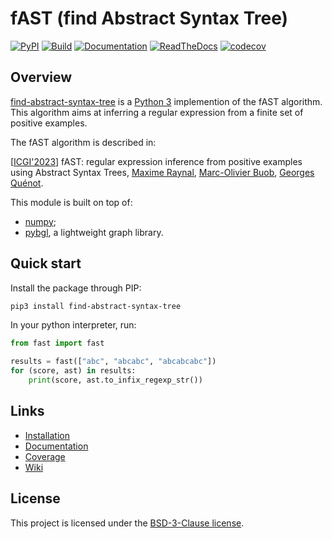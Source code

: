 # fAST (find Abstract Syntax Tree)

[![PyPI](https://img.shields.io/pypi/v/find_abstract_syntax_tree.svg)](https://pypi.python.org/pypi/find-abstract-syntax-tree)
[![Build](https://github.com/nokia/find-abstract-syntax-tree/workflows/build/badge.svg)](https://github.com/nokia/find-abstract-syntax-tree/actions/workflows/build.yml)
[![Documentation](https://github.com/nokia/find-abstract-syntax-tree/workflows/docs/badge.svg)](https://github.com/nokia/find-abstract-syntax-tree/actions/workflows/docs.yml)
[![ReadTheDocs](https://readthedocs.org/projects/find-abstract-syntax-tree/badge/?version=latest)](https://find-abstract-syntax-tree.readthedocs.io/en/latest/?badge=latest)
[![codecov](https://codecov.io/gh/nokia/find-abstract-syntax-tree/branch/master/graph/badge.svg?token=OZM4J0Y2VL)](https://codecov.io/gh/nokia/find-abstract-syntax-tree)

## Overview

[find-abstract-syntax-tree](https://github.com/nokia/find-abstract-syntax-tree) is a [Python 3](http://python.org/) implemention of the fAST algorithm. This algorithm aims at inferring a regular expression from a finite set of positive examples.

The fAST algorithm is described in:

[[ICGI'2023](https://icgi2023.inria.fr/)] fAST: regular expression inference from positive examples using Abstract Syntax Trees, [Maxime Raynal](https://raynalm.github.io/), [Marc-Olivier Buob](https://www.bell-labs.com/about/researcher-profiles/marc-olivier-buob/), [Georges Quénot](http://mrim.imag.fr/georges.quenot/).

This module is built on top of:
* [numpy](https://pypi.org/project/numpy/);
* [pybgl](https://pypi.org/project/pybgl/), a lightweight graph library.

## Quick start

Install the package through PIP:
```bash
pip3 install find-abstract-syntax-tree
```
In your python interpreter, run:
```python
from fast import fast

results = fast(["abc", "abcabc", "abcabcabc"])
for (score, ast) in results:
    print(score, ast.to_infix_regexp_str())
```

## Links

* [Installation](https://github.com/nokia/find-abstract-syntax-tree/blob/master/docs/installation.md)
* [Documentation](https://find-abstract-syntax-tree.readthedocs.io/en/latest/)
* [Coverage](https://app.codecov.io/gh/nokia/find-abstract-syntax-tree)
* [Wiki](https://github.com/nokia/find-abstract-syntax-tree/wiki)

## License

This project is licensed under the [BSD-3-Clause license](https://github.com/nokia/find-abstract-syntax-tree/blob/master/LICENSE).
